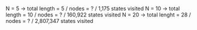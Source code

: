 N = 5 -> total length = 5 / nodes = ? / 1,175 states visited
N = 10 -> total length = 10 / nodes = ? / 160,922 states visited
N = 20 -> total lenght = 28 / nodes = ? / 2,807,347 states visited